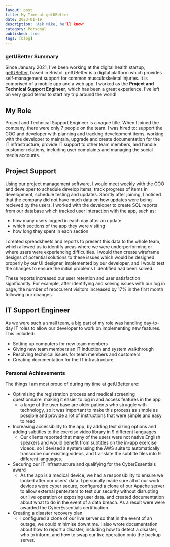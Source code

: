```yaml
---
layout: post
title: My Time at getUBetter
date: 2023-01-19
description: 'Ask Mike, he'll know'
category: Personal
published: true
tags: [blog]
---
```


### getUBetter Summary

Since January 2021, I've been working at the digital health startup, [getUBetter](https://getubetter.com/), based in Bristol.
getUBetter is a digital platform which provides self-management support for common musculoskeletal injuries. It is comprised of a mobile app and a web app.
I worked as the <b>Project and Technical Support Engineer</b>, which has been a great experience. I've left on very good terms to start my trip around the world! 

## My Role
Project and Technical Support Engineer is a vague title. When I joined the company, there were only 7 people on the team. I was hired to: support the COO and developer with planning and tracking development items, working with the developer to maintain, upgrade and create documentation for the IT infrastructure, provide IT support to other team members, and handle customer relations, including user complaints and managing the social media accounts.

## Project Support

Using our project management software, I would meet weekly with the COO and developer to schedule develop items, track progress of items in development, schedule testing and updates.
Shortly after joining, I noticed that the company did not have much data on how updates were being recieved by the users. I worked with the developer to create SQL reports from our database which tracked user interaction with the app, such as:
* how many users logged in each day after an update
* which sections of the app they were visiting
* how long they spent in each section

I created spreadsheets and reports to present this data to the whole team, which allowed us to identify areas where we were underperforming or where users were experiencing difficulties. I would then create wireframe designs of potential solutions to these issues which would be designed properly by our UI designer, implemented by our developer, and I would test the changes to ensure the initial problems I identified had been solved.

These reports increased our user retention and user satisfaction significantly. For example, after identifying and solving issues with our log in page, the number of reoccurent visitors increased by 17% in the first month following our changes.

## IT Support Engineer

As we were such a small team, a big part of my role was handling day-to-day IT roles to allow our developer to work on implementing new features. This included:
* Setting up computers for new team members
* Giving new team members an IT induction and system walkthrough
* Resolving technical issues for team members and customers
* Creating documentation for the IT infrastructure.

### Personal Achievements
The things I am most proud of during my time at getUBetter are:

* Optimising the registration process and medical screening questionnaire, making it easier to log in and access features in the app 
    * a large of the user base are older patients who struggle with technology, so it was important to make this process as simple as possible and provide a lot of instructions that were simple and easy to read
* Increasing accessibility to the app, by adding text sizing options and adding subtitles to the exercise video library in 9 different languages
    * Our clients reported that many of the users were not native English speakers and would benefit from subtitles on the in-app exercise videos, so I devised a system using the AWS suite to automatically transcribe our exisiting videos, and translate the subtitle files into 9 different languages.
* Securing our IT Infrastructure and qualifying for the CyberEssentials award
    * As the app is a medical device, we had a responsibility to ensure we looked after our users' data. I personally made sure all of our work devices were cyber secure, configured a clone of our Apache server to allow external pentesters to test our security without disrupting our live operation or exposing user data. and created documentation about what to do in the event of a data breach. As a result were were awarded the CyberEssentials certification.
* Creating a disaster recovery plan
    * I configured a clone of our live server so that in the event of an outage, we could minimise downtime. I also wrote documentation about how to report a disaster, including how to detect a disaster, who to inform, and how to swap our live operation onto the backup server.

